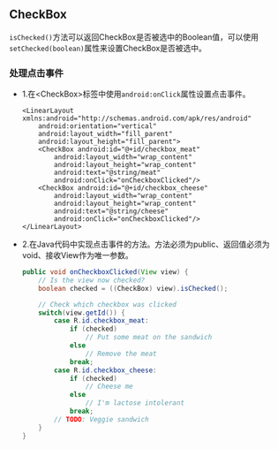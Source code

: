 ## CheckBox

`isChecked()`方法可以返回CheckBox是否被选中的Boolean值，可以使用`setChecked(boolean)`属性来设置CheckBox是否被选中。

### 处理点击事件

* 1.在\<CheckBox\>标签中使用`android:onClick`属性设置点击事件。

  ``` xm
  <LinearLayout xmlns:android="http://schemas.android.com/apk/res/android"
      android:orientation="vertical"
      android:layout_width="fill_parent"
      android:layout_height="fill_parent">
      <CheckBox android:id="@+id/checkbox_meat"
          android:layout_width="wrap_content"
          android:layout_height="wrap_content"
          android:text="@string/meat"
          android:onClick="onCheckboxClicked"/>
      <CheckBox android:id="@+id/checkbox_cheese"
          android:layout_width="wrap_content"
          android:layout_height="wrap_content"
          android:text="@string/cheese"
          android:onClick="onCheckboxClicked"/>
  </LinearLayout>
  ```

* 2.在Java代码中实现点击事件的方法。方法必须为public、返回值必须为void、接收View作为唯一参数。

  ``` java
  public void onCheckboxClicked(View view) {
      // Is the view now checked?
      boolean checked = ((CheckBox) view).isChecked();

      // Check which checkbox was clicked
      switch(view.getId()) {
          case R.id.checkbox_meat:
              if (checked)
                  // Put some meat on the sandwich
              else
                  // Remove the meat
              break;
          case R.id.checkbox_cheese:
              if (checked)
                  // Cheese me
              else
                  // I'm lactose intolerant
              break;
          // TODO: Veggie sandwich
      }
  }
  ```

  ​
